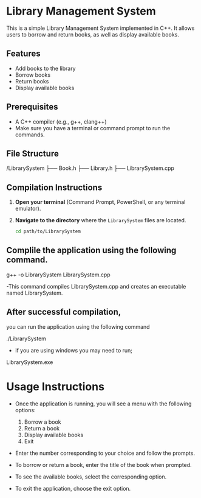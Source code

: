 # Library Management System

This is a simple Library Management System implemented in C++. It allows users to borrow and return books, as well as display available books.

## Features

- Add books to the library
- Borrow books
- Return books
- Display available books

## Prerequisites

- A C++ compiler (e.g., g++, clang++)
- Make sure you have a terminal or command prompt to run the commands.

## File Structure

/LibrarySystem
      ├── Book.h
      ├── Library.h
      ├── LibrarySystem.cpp


## Compilation Instructions

1. **Open your terminal** (Command Prompt, PowerShell, or any terminal emulator).
2. **Navigate to the directory** where the `LibrarySystem` files are located.

   ```bash
   cd path/to/LibrarySystem
## Complile the application using the following command.

g++ -o LibrarySystem LibrarySystem.cpp

-This command compiles LibrarySystem.cpp and creates an executable named LibrarySystem.

## After successful compilation,
you can run the application using the following command

./LibrarySystem

- if you are using windows you may need to run;
  
LibrarySystem.exe

# Usage Instructions
- Once the application is running, you will see a menu with the following options:

  1. Borrow a book
  2. Return a book
  3. Display available books
  4. Exit
    
- Enter the number corresponding to your choice and follow the prompts.

- To borrow or return a book, enter the title of the book when prompted.

- To see the available books, select the corresponding option.

- To exit the application, choose the exit option.
